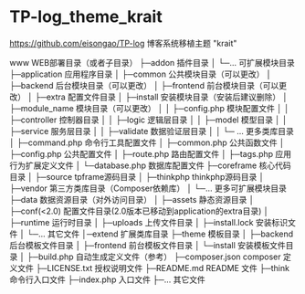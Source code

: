 # TP-log_theme_krait
https://github.com/eisongao/TP-log  博客系统移植主题  "krait"

www  WEB部署目录（或者子目录）
├─addon             插件目录
│  └─...          可扩展模块目录
├─application           应用程序目录
│  ├─common             公共模块目录（可以更改）
│  ├─backend            后台模块目录（可以更改）
│  ├─frontend           前台模块目录（可以更改）
│  ├─extra            配置文件目录
│  ├─install            安装模块目录（安装后建议删除）
│  ├─module_name        模块目录（可以更改）
│  │  ├─config.php      模块配置文件
│  │  ├─controller      控制器目录
│  │  ├─logic        逻辑层目录
│  │  ├─model           模型目录
│  │  ├─service       服务层目录
│  │  ├─validate       数据验证层目录
│  │  └─ ...            更多类库目录
│  ├─command.php        命令行工具配置文件
│  ├─common.php         公共函数文件
│  ├─config.php         公共配置文件
│  ├─route.php          路由配置文件
│  ├─tags.php           应用行为扩展定义文件
│  └─database.php       数据库配置文件
├─coreframe            核心代码目录
│  ├─source          tpframe源码目录
│  ├─thinkphp         thinkphp源码目录
│  ├─vendor          第三方类库目录（Composer依赖库）
│  └─...          更多可扩展模块目录
├─data                 数据资源目录（对外访问目录）
│  ├─assets           静态资源目录
│  ├─conf(<2.0)         配置文件目录(2.0版本已移动到application的extra目录)
│  ├─runtime          运行时目录
│  ├─uploads         上传文件目录
│  ├─install.lock       安装标识文件
│  └─...          其它文件
│─extend                扩展类库目录
├─theme               模板目录
│  ├─backend            后台模板文件目录
│  ├─frontend           前台模板文件目录
│  └─install            安装模板文件目录
│
├─build.php             自动生成定义文件（参考）
├─composer.json         composer 定义文件
├─LICENSE.txt           授权说明文件
├─README.md             README 文件
├─think                 命令行入口文件
├─index.php             入口文件
├─...              其它文件
